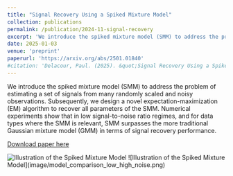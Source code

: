 ```yaml
---
title: "Signal Recovery Using a Spiked Mixture Model"
collection: publications
permalink: /publication/2024-11-signal-recovery
excerpt: 'We introduce the spiked mixture model (SMM) to address the problem of estimating a set of signals from many randomly scaled and noisy observations'
date: 2025-01-03
venue: 'preprint'
paperurl: 'https://arxiv.org/abs/2501.01840'
#citation: 'Delacour, Paul. (2025). &quot;Signal Recovery Using a Spiked Mixture Model.&quot; <i>Journal 1</i>. 1(1).'
---
```


We introduce the spiked mixture model (SMM) to address the problem of estimating a set of signals from many randomly scaled and noisy observations. Subsequently, we design a novel expectation-maximization (EM) algorithm to recover all parameters of the SMM. Numerical experiments show that in low signal-to-noise ratio regimes, and for data types where the SMM is relevant, SMM surpasses the more traditional Gaussian mixture model (GMM) in terms of signal recovery performance.

[Download paper here](https://arxiv.org/abs/2501.01840)

<img src="image/model-diagram.jpg" alt="Illustration of the Spiked Mixture Model">
![Illustration of the Spiked Mixture Model](image/model_comparison_low_high_noise.png)

<!--
Recommended citation: Delacour, Paul. (2024). "Paper Title Number 1." <i>Journal 1</i>. 1(1).
-->
